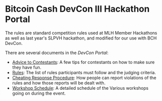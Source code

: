 # Bitcoin Cash DevCon III Hackathon Portal

The rules are standard competition rules used at MLH Member Hackathons as well as last year's SLPVH hackathon, and modified for our use with BCH DevCon. 

There are several documents in the _DevCon Portal_:

- [Advice to Contestants](advice_to_contestants.md): A few tips for contestants on how to make sure they have fun.
- [Rules](rules.md): The list of rules participants must follow and the judging criteria.
- [Cheating Response Procedure](cheating_response_procedure.md): How people can report violations of the rules and how those reports will be dealt with.
- [Workshop Schedule](workshop_schedule.md):  A detailed schedule of the Various workshops going on during the event.
